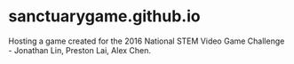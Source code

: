 # sanctuarygame.github.io
Hosting a game created for the 2016 National STEM Video Game Challenge - Jonathan Lin, Preston Lai, Alex Chen.
